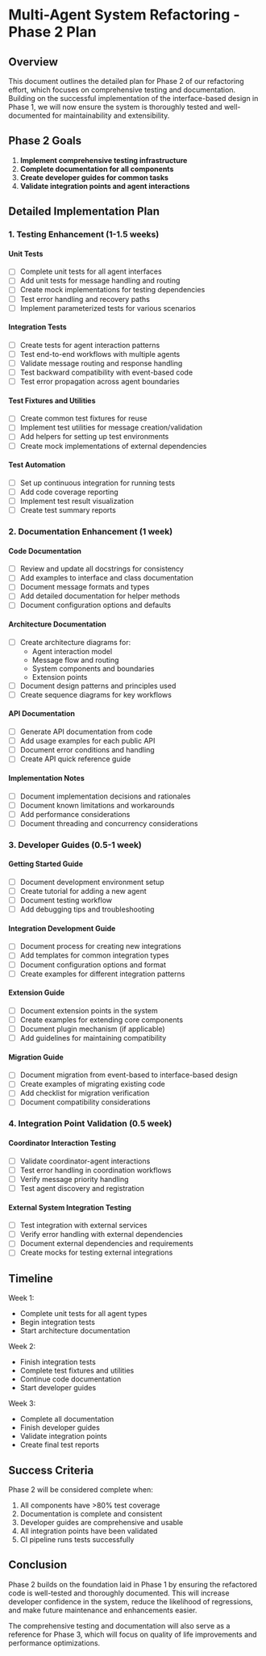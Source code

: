 # Multi-Agent System Refactoring - Phase 2 Plan

## Overview

This document outlines the detailed plan for Phase 2 of our refactoring effort, which focuses on comprehensive testing and documentation. Building on the successful implementation of the interface-based design in Phase 1, we will now ensure the system is thoroughly tested and well-documented for maintainability and extensibility.

## Phase 2 Goals

1. **Implement comprehensive testing infrastructure**
2. **Complete documentation for all components**
3. **Create developer guides for common tasks**
4. **Validate integration points and agent interactions**

## Detailed Implementation Plan

### 1. Testing Enhancement (1-1.5 weeks)

#### Unit Tests
- [ ] Complete unit tests for all agent interfaces
- [ ] Add unit tests for message handling and routing
- [ ] Create mock implementations for testing dependencies
- [ ] Test error handling and recovery paths
- [ ] Implement parameterized tests for various scenarios

#### Integration Tests
- [ ] Create tests for agent interaction patterns
- [ ] Test end-to-end workflows with multiple agents
- [ ] Validate message routing and response handling
- [ ] Test backward compatibility with event-based code
- [ ] Test error propagation across agent boundaries

#### Test Fixtures and Utilities
- [ ] Create common test fixtures for reuse
- [ ] Implement test utilities for message creation/validation
- [ ] Add helpers for setting up test environments
- [ ] Create mock implementations of external dependencies

#### Test Automation
- [ ] Set up continuous integration for running tests
- [ ] Add code coverage reporting
- [ ] Implement test result visualization
- [ ] Create test summary reports

### 2. Documentation Enhancement (1 week)

#### Code Documentation
- [ ] Review and update all docstrings for consistency
- [ ] Add examples to interface and class documentation
- [ ] Document message formats and types
- [ ] Add detailed documentation for helper methods
- [ ] Document configuration options and defaults

#### Architecture Documentation
- [ ] Create architecture diagrams for:
  - Agent interaction model
  - Message flow and routing
  - System components and boundaries
  - Extension points
- [ ] Document design patterns and principles used
- [ ] Create sequence diagrams for key workflows

#### API Documentation
- [ ] Generate API documentation from code
- [ ] Add usage examples for each public API
- [ ] Document error conditions and handling
- [ ] Create API quick reference guide

#### Implementation Notes
- [ ] Document implementation decisions and rationales
- [ ] Document known limitations and workarounds
- [ ] Add performance considerations
- [ ] Document threading and concurrency considerations

### 3. Developer Guides (0.5-1 week)

#### Getting Started Guide
- [ ] Document development environment setup
- [ ] Create tutorial for adding a new agent
- [ ] Document testing workflow
- [ ] Add debugging tips and troubleshooting

#### Integration Development Guide
- [ ] Document process for creating new integrations
- [ ] Add templates for common integration types
- [ ] Document configuration options and format
- [ ] Create examples for different integration patterns

#### Extension Guide
- [ ] Document extension points in the system
- [ ] Create examples for extending core components
- [ ] Document plugin mechanism (if applicable)
- [ ] Add guidelines for maintaining compatibility

#### Migration Guide
- [ ] Document migration from event-based to interface-based design
- [ ] Create examples of migrating existing code
- [ ] Add checklist for migration verification
- [ ] Document compatibility considerations

### 4. Integration Point Validation (0.5 week)

#### Coordinator Interaction Testing
- [ ] Validate coordinator-agent interactions
- [ ] Test error handling in coordination workflows
- [ ] Verify message priority handling
- [ ] Test agent discovery and registration

#### External System Integration Testing
- [ ] Test integration with external services
- [ ] Verify error handling with external dependencies
- [ ] Document external dependencies and requirements
- [ ] Create mocks for testing external integrations

## Timeline

Week 1:
- Complete unit tests for all agent types
- Begin integration tests
- Start architecture documentation

Week 2:
- Finish integration tests
- Complete test fixtures and utilities
- Continue code documentation
- Start developer guides

Week 3:
- Complete all documentation
- Finish developer guides
- Validate integration points
- Create final test reports

## Success Criteria

Phase 2 will be considered complete when:

1. All components have >80% test coverage
2. Documentation is complete and consistent
3. Developer guides are comprehensive and usable
4. All integration points have been validated
5. CI pipeline runs tests successfully

## Conclusion

Phase 2 builds on the foundation laid in Phase 1 by ensuring the refactored code is well-tested and thoroughly documented. This will increase developer confidence in the system, reduce the likelihood of regressions, and make future maintenance and enhancements easier.

The comprehensive testing and documentation will also serve as a reference for Phase 3, which will focus on quality of life improvements and performance optimizations.
